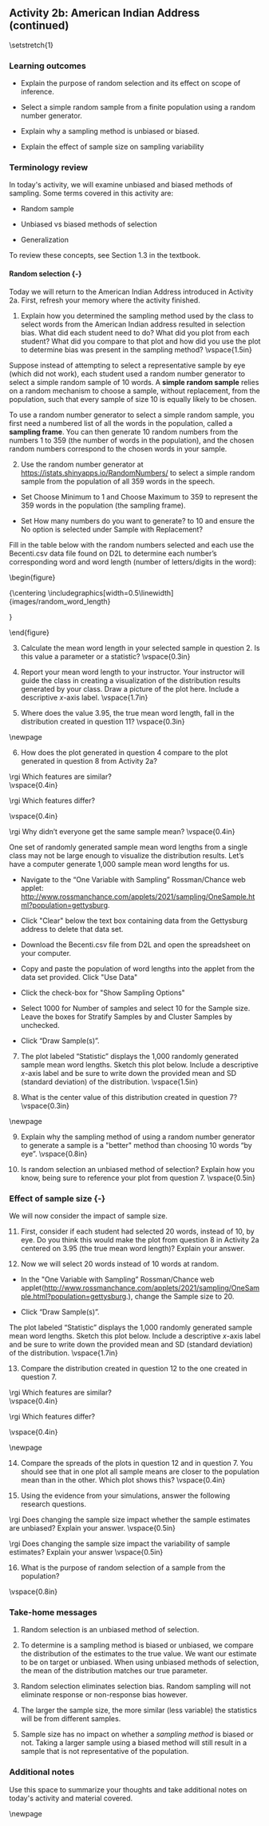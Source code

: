 ## Activity 2b: American Indian Address (continued)

\setstretch{1}

### Learning outcomes

* Explain the purpose of random selection and its effect on scope of inference.

* Select a simple random sample from a finite population using a random number generator. 

* Explain why a sampling method is unbiased or biased.

* Explain the effect of sample size on sampling variability

### Terminology review

In today's activity, we will examine unbiased and biased methods of sampling. Some terms covered in this activity are:


* Random sample

* Unbiased vs biased methods of selection

* Generalization


To review these concepts, see Section 1.3 in the textbook. 

#### Random selection {-}

Today we will return to the American Indian Address introduced in Activity 2a.  First, refresh your memory where the activity finished.

1. Explain how you determined the sampling method used by the class to select words from the American Indian address resulted in selection bias.  What did each student need to do?  What did you plot from each student?  What did you compare to that plot and how did you use the plot to determine bias was present in the sampling method?
\vspace{1.5in}

Suppose instead of attempting to select a representative sample by eye (which did not work), each student used a random number generator to select a simple random sample of 10 words. A **simple random sample** relies on a random mechanism to choose a sample, without replacement, from the population, such that every sample of size 10 is equally likely to be chosen.

To use a random number generator to select a simple random sample, you first need a numbered list of all the words in the population, called a **sampling frame**. You can then generate 10 random numbers from the numbers 1 to 359 (the number of words in the population), and the chosen random numbers correspond to the chosen words in your sample.

2. Use the random number generator at https://istats.shinyapps.io/RandomNumbers/ to select a simple random sample from the population of all 359 words in the speech. 

* Set Choose Minimum to 1 and Choose Maximum to 359 to represent the 359 words in the population (the sampling frame).

* Set How many numbers do you want to generate? to 10 and ensure the No option is selected under Sample with Replacement? 

Fill in the table below with the random numbers selected and each use the Becenti.csv data file found on D2L to determine each number’s corresponding word and word length (number of letters/digits in the word):

\begin{figure}

{\centering \includegraphics[width=0.5\linewidth]{images/random_word_length} 

}

\end{figure}

3. Calculate the mean word length in your selected sample in question 2. Is this value a parameter or a statistic?
\vspace{0.3in}

4. Report your mean word length to your instructor.  Your instructor will guide the class in creating a visualization of the distribution results generated by your class. Draw a picture of the plot here. Include a descriptive $x$-axis label.
\vspace{1.7in}

5.  Where does the value 3.95, the true mean word length, fall in the distribution created in question 11?
\vspace{0.3in}

\newpage

6. How does the plot generated in question 4 compare to the plot generated in question 8 from Activity 2a? 

\rgi Which features are similar?  
\vspace{0.4in}

\rgi Which features differ? 

\vspace{0.4in}

\rgi Why didn’t everyone get the same sample mean?
\vspace{0.4in}

One set of randomly generated sample mean word lengths from a single class may not be large enough to visualize the distribution results. Let’s have a computer generate 1,000 sample mean word lengths for us.

*  Navigate to the “One Variable with Sampling” Rossman/Chance web applet: http://www.rossmanchance.com/applets/2021/sampling/OneSample.html?population=gettysburg.

*  Click "Clear" below the text box containing data from the Gettysburg address to delete that data set.

*  Download the Becenti.csv file from D2L and open the spreadsheet on your computer.

*  Copy and paste the population of word lengths into the applet from the data set provided.  Click "Use Data"

*  Click the check-box for "Show Sampling Options"

*  Select 1000 for Number of samples and select 10 for the Sample size.  Leave the boxes for Stratify Samples by and Cluster Samples by unchecked.

*  Click “Draw Sample(s)”.

7. The plot labeled “Statistic” displays the 1,000 randomly generated sample mean word lengths. Sketch this plot below. Include a descriptive $x$-axis label and be sure to write down the provided mean and SD (standard deviation) of the distribution.
\vspace{1.5in}

8. What is the center value of this distribution created in question 7?
\vspace{0.3in}

\newpage

9. Explain why the sampling method of using a random number generator to generate a sample is a "better" method than choosing 10 words “by eye”.
\vspace{0.8in}

10.  Is random selection an unbiased method of selection?  Explain how you know, being sure to reference your plot from question 7.
\vspace{0.5in}


### Effect of sample size {-}

We will now consider the impact of sample size.

11. First, consider if each student had selected 20 words, instead of 10, by eye. Do you think this would make the plot from question 8 in Activity 2a centered on 3.95 (the true mean word length)?  Explain your answer.

12. Now we will select 20 words instead of 10 words at random.

*  In the "One Variable with Sampling” Rossman/Chance web applet(http://www.rossmanchance.com/applets/2021/sampling/OneSample.html?population=gettysburg.), change the Sample size to 20.

*  Click “Draw Sample(s)”.

The plot labeled “Statistic” displays the 1,000 randomly generated sample mean word lengths. Sketch this plot below.  Include a descriptive $x$-axis label and be sure to write down the provided mean and SD (standard deviation) of the distribution.
\vspace{1.7in}

13.  Compare the distribution created in question 12 to the one created in question 7.  

\rgi Which features are similar?  
\vspace{0.4in}

\rgi Which features differ? 

\vspace{0.4in}

\newpage

14. Compare the spreads of the plots in question 12 and in question 7. You should see that in one plot all sample means are closer to the population mean than in the other. Which plot shows this?
\vspace{0.4in}

15. Using the evidence from your simulations, answer the following research questions.

\rgi Does changing the sample size impact whether the sample estimates are unbiased? Explain your answer.
\vspace{0.5in}

\rgi Does changing the sample size impact the variability of sample estimates? Explain your answer
\vspace{0.5in}

16.  What is the purpose of random selection of a sample from the population? 

\vspace{0.8in}

### Take-home messages

1.	Random selection is an unbiased method of selection.

2. To determine is a sampling method is biased or unbiased, we compare the distribution of the estimates to the true value. We want our estimate to be on target or unbiased.  When using unbiased methods of selection, the mean of the distribution matches our true parameter.

3. Random selection eliminates selection bias.  Random sampling will not eliminate response or non-response bias however.

4. The larger the sample size, the more similar (less variable) the statistics will be from different samples.  

5. Sample size has no impact on whether a *sampling method* is biased or not. Taking a larger sample using a biased method will still result in a sample that is not representative of the population.

### Additional notes

Use this space to summarize your thoughts and take additional notes on today's activity and material covered.

\newpage




